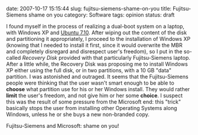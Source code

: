 date: 2007-10-17 15:15:44
slug: fujitsu-siemens-shame-on-you
title: Fujitsu-Siemens shame on you
category: Software
tags: opinion
status: draft

I found myself in the process of realizing a dual-boot system on a laptop, with
Windows XP and [Ubuntu 7.10](http://www.ubuntu.com/). After wiping out the
content of the disk and partitioning it appropriately, I proceed to the
installation of Windows XP (knowing that I needed to install it first, since it
would overwrite the MBR and completely disregard and disrespect user's
freedom), so I put in the so-called _Recovery Disk_ provided with that
particularly Fujitsu-Siemens laptop. After a little while, the Recovery Disk
was proposing me to install Windows XP either using the full disk, or in two
partitions, with a 10 GB "data" partition. I was astonished and outraged. It
seems that the Fujitsu-Siemens people were thinking that the user wasn't smart
enough to be able to **choose** what partition use for his or her Windows
install. They would rather **limit** the user's freedom, and not give him or
her some **choice**. I suspect this was the result of some pressure from the
Microsoft end: this "trick" basically stops the user from installing other
Operating Systems along Windows, unless he or she buys a new non-branded copy.

Fujitsu-Siemens and Microsoft: shame on you!
